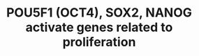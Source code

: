 ---
annotations:
- type: Pathway Ontology
  value: regulatory pathway
- type: Pathway Ontology
  value: transcription pathway
authors:
- ReactomeTeam
- Ryanmiller
description: 'POU5F1 (OCT4), SOX2, and NANOG bind elements in the promoters of target
  genes. The target genes of each transcription factor overlap extensively: POU5F1,
  SOX2, and NANOG co-occupy at least 353 genes (Boyer et al. 2005). About half of
  POU5F1 targets also bind SOX2 and about 90% of these also bind NANOG (Boyer et al.
  2005). Upon binding the transcription factors activate expression of one subset
  of target genes and repress another subset (Kim et al. 2006, Matoba et al. 2006,
  Player et al. 2006, Babaie et al. 2007). The targets listed in this module are those
  that have been described as composing activated genes in the core transcriptional
  network of pluripotent stem cells (Assou et al. 2007, Chavez et al. 2009, Jung et
  al. 2010). Inferences from mouse to human have been made with caution because of
  significant differences between the two species (Ginis et al. 2004).  View original
  pathway at [http://www.reactome.org/PathwayBrowser/#DIAGRAM=2892247 Reactome].'
last-edited: 2021-01-25
organisms:
- Homo sapiens
redirect_from:
- /index.php/Pathway:WP3333
- /instance/WP3333
schema-jsonld:
- '@context': https://schema.org/
  '@id': https://wikipathways.github.io/pathways/WP3333.html
  '@type': Dataset
  creator:
    '@type': Organization
    name: WikiPathways
  description: 'POU5F1 (OCT4), SOX2, and NANOG bind elements in the promoters of target
    genes. The target genes of each transcription factor overlap extensively: POU5F1,
    SOX2, and NANOG co-occupy at least 353 genes (Boyer et al. 2005). About half of
    POU5F1 targets also bind SOX2 and about 90% of these also bind NANOG (Boyer et
    al. 2005). Upon binding the transcription factors activate expression of one subset
    of target genes and repress another subset (Kim et al. 2006, Matoba et al. 2006,
    Player et al. 2006, Babaie et al. 2007). The targets listed in this module are
    those that have been described as composing activated genes in the core transcriptional
    network of pluripotent stem cells (Assou et al. 2007, Chavez et al. 2009, Jung
    et al. 2010). Inferences from mouse to human have been made with caution because
    of significant differences between the two species (Ginis et al. 2004).  View
    original pathway at [http://www.reactome.org/PathwayBrowser/#DIAGRAM=2892247 Reactome].'
  keywords:
  - 'TDGF1 gene '
  - FOXD3
  - 'EPHA1 gene '
  - POU5F1:SOX2:NANOG:EPHA1 gene
  - EPHA1
  - SOX2
  - POU5F1:SOX2:NANOG:STAT3 gene
  - POU5F1:SOX2:NANOG:SALL1 gene
  - POU5F1:SOX2:NANOG:DPPA4 gene
  - 'SALL4 '
  - DPPA4 gene
  - STAT3 gene
  - 'NR6A1-1 '
  - 'FOXD3 gene '
  - DPPA4
  - FOXD3 gene
  - ZIC3
  - POU5F1:SOX2:NANOG:FOXD3 gene
  - 'FGF2 gene '
  - gene
  - NANOG
  - EPHA1 gene
  - STAT3
  - POU5F1:SOX2:NANOG:FGF2 gene
  - ZIC3 gene
  - NR6A1(GCNF):TDGF1
  - POU5F1:SOX2:NANOG:TDGF1 gene
  - TDGF1 gene
  - SALL4:SALL1 gene
  - 'NANOG '
  - 'POU5F1 '
  - POU5F1
  - 'DPPA4 gene '
  - SALL1
  - 'ZIC3 gene '
  - 'SOX2 '
  - 'STAT3 gene '
  - FGF2(10-155)
  - SALL1 gene
  - FGF2 gene
  - POU5F1:SOX2:NANOG:ZIC3 gene
  - 'SALL1 gene '
  - N-aspartyl-glycosylphosphatidylinositolethanolamine-TDGF1(31-188)
  license: CC0
  name: POU5F1 (OCT4), SOX2, NANOG activate genes related to proliferation
seo: CreativeWork
title: POU5F1 (OCT4), SOX2, NANOG activate genes related to proliferation
wpid: WP3333
---